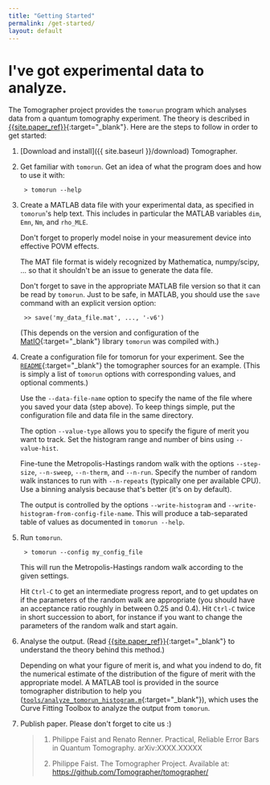 ```yaml
---
title: "Getting Started"
permalink: /get-started/
layout: default
---
```


I've got experimental data to analyze.
======================================

The Tomographer project provides the `tomorun` program which analyses data from a quantum
tomography experiment. The theory is described in
[{{site.paper_ref}}]({{site.paper_url}}){:target="_blank"}. Here are the steps to follow in order to get
started:

1. [Download and install]({{ site.baseurl }}/download) Tomographer.

2. Get familiar with `tomorun`. Get an idea of what the program does and how to use it with:

        > tomorun --help

3. Create a MATLAB data file with your experimental data, as specified in `tomorun`'s help
   text. This includes in particular the MATLAB variables `dim`, `Emn`, `Nm`, and `rho_MLE`.

   Don't forget to properly model noise in your measurement device into effective POVM
   effects.

   The MAT file format is widely recognized by Mathematica, numpy/scipy, ... so that it
   shouldn't be an issue to generate the data file.

   Don't forget to save in the appropriate MATLAB file version so that it can be read by
   `tomorun`. Just to be safe, in MATLAB, you should use the `save` command with an
   explicit version option:

        >> save('my_data_file.mat', ..., '-v6')

   (This depends on the version and configuration of the
   [MatIO](http://matio.sourceforge.net/){:target="_blank"} library `tomorun` was compiled
   with.)

4. Create a configuration file for tomorun for your experiment. See the
   [`README`]({{site.github_blob_baseurl}}{{site.tomographer_latest_version}}/README.md){:target="_blank"}
   the tomographer sources for an example. (This is simply a list of `tomorun` options
   with corresponding values, and optional comments.)

   Use the `--data-file-name` option to specify the name of the file where you saved your
   data (step above). To keep things simple, put the configuration file and data file in
   the same directory.

   The option `--value-type` allows you to specify the figure of merit you want to
   track. Set the histogram range and number of bins using `--value-hist`.

   Fine-tune the Metropolis-Hastings random walk with the options `--step-size`,
   `--n-sweep`, `--n-therm`, and `--n-run`. Specify the number of random walk instances to
   run with `--n-repeats` (typically one per available CPU). Use a binning analysis
   because that's better (it's on by default).

   The output is controlled by the options `--write-histogram` and
   `--write-histogram-from-config-file-name`. This will produce a tab-separated table of
   values as documented in `tomorun --help`.

5. Run `tomorun`.

        > tomorun --config my_config_file

   This will run the Metropolis-Hastings random walk according to the given settings.

   Hit `Ctrl-C` to get an intermediate progress report, and to get updates on if the
   parameters of the random walk are appropriate (you should have an acceptance ratio
   roughly in between 0.25 and 0.4). Hit `Ctrl-C` twice in short succession to abort, for
   instance if you want to change the parameters of the random walk and start again.

6. Analyse the output.  (Read [{{site.paper_ref}}]({{site.paper_url}}){:target="_blank"}
   to understand the theory behind this method.)

   Depending on what your figure of merit is, and what you indend to do, fit the numerical
   estimate of the distribution of the figure of merit with the appropriate model. A
   MATLAB tool is provided in the source tomographer distribution to help you
   ([`tools/analyze_tomorun_histogram.m`]({{site.github_blob_baseurl}}{{site.tomographer_latest_version}}/tools/analyze_tomorun_histogram.m){:target="_blank"}),
   which uses the Curve Fitting Toolbox to analyze the output from `tomorun`.


7. Publish paper. Please don't forget to cite us :)

   > 1. Philippe Faist and Renato Renner. Practical, Reliable Error Bars in Quantum
   >    Tomography. arXiv:XXXX.XXXXX
   > 
   > 2. Philippe Faist. The Tomographer Project. Available at:
   >    https://github.com/Tomographer/tomographer/
